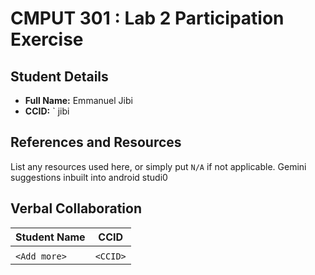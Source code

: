 # CMPUT 301 : Lab 2 Participation Exercise

## Student Details

- **Full Name:**  Emmanuel Jibi
- **CCID:** ` jibi

## References and Resources

List any resources used here, or simply put `N/A` if not applicable.
Gemini suggestions inbuilt into android studi0

## Verbal Collaboration

| Student Name | CCID      |
| ------------ | --------- |
|              |           |
| `<Add more>` | `<CCID>`  |
